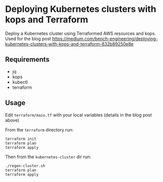 # Deploying Kubernetes clusters with kops and Terraform

Deploy a Kubernetes cluster using Terraformed AWS resources and kops. Used for the blog post https://medium.com/bench-engineering/deploying-kubernetes-clusters-with-kops-and-terraform-832b89250e8e

## Requirements

* jq
* kops
* kubectl
* terraform

## Usage

Edit `terraform/main.tf` with your local variables (details in the blog post above)

From the `terraform` directory run:

    terraform init
    terraform plan
    terraform apply
    
Then from the `kubernetes-cluster` dir run:

    ./regen-cluster.sh
    terraform plan
    terraform apply
